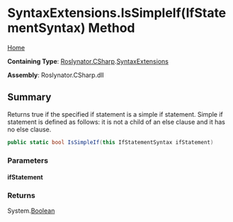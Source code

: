 # SyntaxExtensions\.IsSimpleIf\(IfStatementSyntax\) Method

[Home](../../../../README.md)

**Containing Type**: [Roslynator.CSharp](../../README.md)\.[SyntaxExtensions](../README.md)

**Assembly**: Roslynator\.CSharp\.dll

## Summary

Returns true if the specified if statement is a simple if statement\.
Simple if statement is defined as follows: it is not a child of an else clause and it has no else clause\.

```csharp
public static bool IsSimpleIf(this IfStatementSyntax ifStatement)
```

### Parameters

#### ifStatement





### Returns

System\.[Boolean](https://docs.microsoft.com/en-us/dotnet/api/system.boolean)

